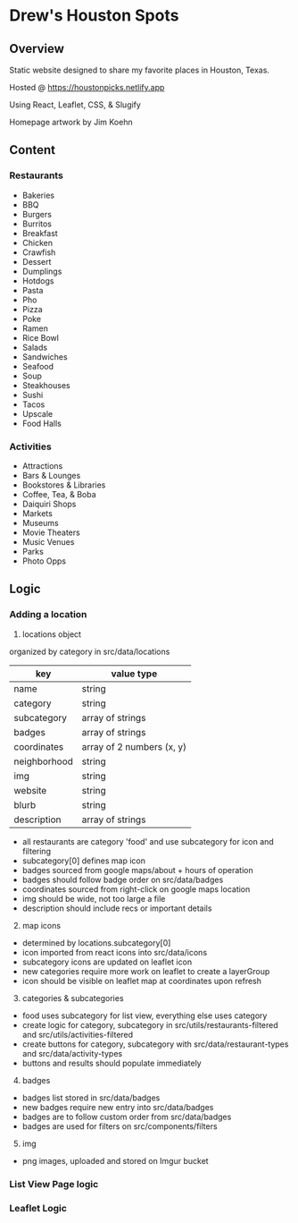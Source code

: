 # Drew's Houston Spots

## Overview

Static website designed to share my favorite places in Houston, Texas.

Hosted @ https://houstonpicks.netlify.app

Using React, Leaflet, CSS, & Slugify

Homepage artwork by Jim Koehn

## Content

### Restaurants

- Bakeries
- BBQ
- Burgers
- Burritos
- Breakfast
- Chicken
- Crawfish
- Dessert
- Dumplings
- Hotdogs
- Pasta
- Pho
- Pizza
- Poke
- Ramen
- Rice Bowl
- Salads
- Sandwiches
- Seafood
- Soup
- Steakhouses
- Sushi
- Tacos
- Upscale
- Food Halls

### Activities

- Attractions
- Bars & Lounges
- Bookstores & Libraries
- Coffee, Tea, & Boba
- Daiquiri Shops
- Markets
- Museums
- Movie Theaters
- Music Venues
- Parks
- Photo Opps

## Logic

### Adding a location
1. locations object

organized by category in src/data/locations

| key | value type |
| ------ | ----- |
| name | string |
| category | string| 
| subcategory | array of strings|
| badges | array of strings |
| coordinates | array of 2 numbers (x, y) |
| neighborhood | string |
| img | string |
| website | string |
| blurb | string |
| description | array of strings |

* all restaurants are category 'food' and use subcategory for icon and filtering
* subcategory[0] defines map icon
* badges sourced from google maps/about + hours of operation
* badges should follow badge order on src/data/badges
* coordinates sourced from right-click on google maps location
* img should be wide, not too large a file
* description should include recs or important details

2. map icons

- determined by locations.subcategory[0]
- icon imported from react icons into src/data/icons
- subcategory icons are updated on leaflet icon
- new categories require more work on leaflet to create a layerGroup
- icon should be visible on leaflet map at coordinates upon refresh

3. categories & subcategories

 - food uses subcategory for list view, everything else uses category
 - create logic for category, subcategory in src/utils/restaurants-filtered and src/utils/activities-filtered
 - create buttons for category, subcategory with src/data/restaurant-types and src/data/activity-types  
 - buttons and results should populate immediately

4. badges 

 - badges list stored in src/data/badges
 - new badges require new entry into src/data/badges
 - badges are to follow custom order from src/data/badges
 - badges are used for filters on src/components/filters

5. img

 - png images, uploaded and stored on Imgur bucket

### List View Page logic

### Leaflet Logic